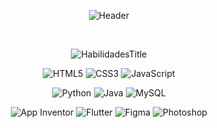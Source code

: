 <div align="center">

![Header](https://readme-typing-svg.herokuapp.com?font=Fira+Code&size=26&weight=600&duration=3000&pause=1000&color=000080&center=true&vCenter=true&width=700&lines=SOU+LEONARDO+ZAIA;ESTUDANTE+DE+INFORMÁTICA;ETEC+MARIA+CRISTINA+MEDEIROS)

<br>

![HabilidadesTitle](https://readme-typing-svg.herokuapp.com?font=Fira+Code&size=20&weight=600&duration=3000&pause=1000&color=000080&center=true&vCenter=true&width=300&lines=💻+HABILIDADES)

</div>

<div align="center">

<!-- Linha 1 -->
<p>
  <img src="https://img.shields.io/badge/HTML5-FF6B35?style=for-the-badge&logo=html5&logoColor=white&labelColor=0d1117" alt="HTML5" />
  <img src="https://img.shields.io/badge/CSS3-1572B6?style=for-the-badge&logo=css3&logoColor=white&labelColor=0d1117" alt="CSS3" />
  <img src="https://img.shields.io/badge/JavaScript-F7DF1E?style=for-the-badge&logo=javascript&logoColor=black&labelColor=0d1117" alt="JavaScript" />
</p>

<!-- Linha 2 -->
<p>
  <img src="https://img.shields.io/badge/Python-3776AB?style=for-the-badge&logo=python&logoColor=white&labelColor=0d1117" alt="Python" />
  <img src="https://img.shields.io/badge/Java-ED8B00?style=for-the-badge&logo=java&logoColor=white&labelColor=0d1117" alt="Java" />
  <img src="https://img.shields.io/badge/MySQL-4479A1?style=for-the-badge&logo=mysql&logoColor=white&labelColor=0d1117" alt="MySQL" />
</p>

<!-- Linha 3 -->
<p>
  <img src="https://img.shields.io/badge/App_Inventor-FF6B6B?style=for-the-badge&logo=android&logoColor=white&labelColor=0d1117" alt="App Inventor" />
  <img src="https://img.shields.io/badge/Flutter-02569B?style=for-the-badge&logo=flutter&logoColor=white&labelColor=0d1117" alt="Flutter" />
  <img src="https://img.shields.io/badge/Figma-F24E1E?style=for-the-badge&logo=figma&logoColor=white&labelColor=0d1117" alt="Figma" />
  <img src="https://img.shields.io/badge/Photoshop-31A8FF?style=for-the-badge&logo=adobephotoshop&logoColor=white&labelColor=0d1117" alt="Photoshop" />
</p>

</div>
